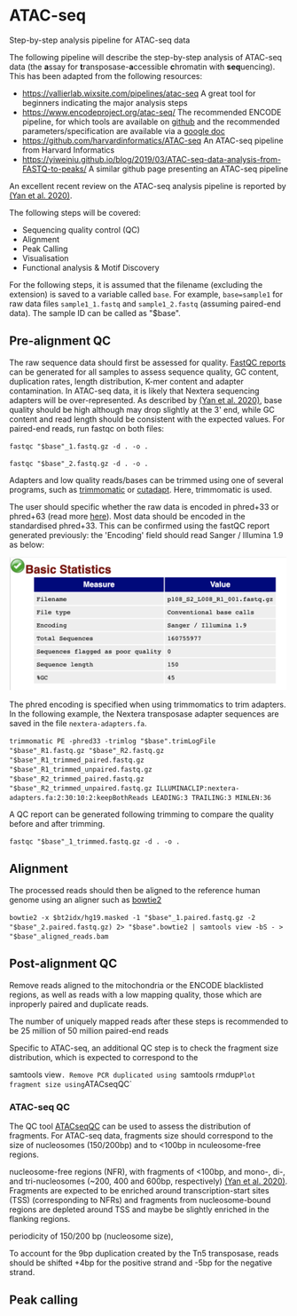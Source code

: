 # ATAC-seq
Step-by-step analysis pipeline for ATAC-seq data

The following pipeline will describe the step-by-step analysis of ATAC-seq data (the **a**ssay for **t**ransposase-**a**ccessible **c**hromatin with **seq**uencing). This has been adapted from the following resources:

- https://vallierlab.wixsite.com/pipelines/atac-seq A great tool for beginners indicating the major analysis steps 
- https://www.encodeproject.org/atac-seq/ The recommended ENCODE pipeline, for which tools are available on [github](https://github.com/ENCODE-DCC/atac-seq-pipeline) and the recommended parameters/specification are available via a [google doc](https://docs.google.com/document/d/1f0Cm4vRyDQDu0bMehHD7P7KOMxTOP-HiNoIvL1VcBt8/edit)
- https://github.com/harvardinformatics/ATAC-seq An ATAC-seq pipeline from Harvard Informatics 
- https://yiweiniu.github.io/blog/2019/03/ATAC-seq-data-analysis-from-FASTQ-to-peaks/ A similar github page presenting an ATAC-seq pipeline 

An excellent recent review on the ATAC-seq analysis pipeline is reported by [(Yan et al. 2020)](https://genomebiology.biomedcentral.com/track/pdf/10.1186/s13059-020-1929-3).

The following steps will be covered:

- Sequencing quality control (QC) 
- Alignment 
- Peak Calling
- Visualisation
- Functional analysis & Motif Discovery

For the following steps, it is assumed that the filename (excluding the extension) is saved to a variable called `base`. For example, `base=sample1` for raw data files `sample1_1.fastq` and `sample1_2.fastq` (assuming paired-end data). The sample ID can be called as "$base".

## Pre-alignment QC

The raw sequence data should first be assessed for quality. [FastQC reports](https://dnacore.missouri.edu/PDF/FastQC_Manual.pdf) can be generated for all samples to assess sequence quality, GC content, duplication rates, length distribution, K-mer content and adapter contamination. In ATAC-seq data, it is likely that Nextera sequencing adapters will be over-represented. As described by [(Yan et al. 2020)](https://genomebiology.biomedcentral.com/track/pdf/10.1186/s13059-020-1929-3), base quality should be high although may drop slightly at the 3' end, while GC content and read length should be consistent with the expected values. For paired-end reads, run fastqc on both files:

`fastqc "$base"_1.fastq.gz -d . -o .`

`fastqc "$base"_2.fastq.gz -d . -o .`

Adapters and low quality reads/bases can be trimmed using one of several programs, such as [trimmomatic](http://www.usadellab.org/cms/?page=trimmomatic) or [cutadapt](https://cutadapt.readthedocs.io/en/stable/). Here, trimmomatic is used.

The user should specific whether the raw data is encoded in phred+33 or phred+63 (read more [here](https://sequencing.qcfail.com/articles/incorrect-encoding-of-phred-scores/)). Most data should be encoded in the standardised phred+33. This can be confirmed using the fastQC report generated previously: the 'Encoding' field should read Sanger / Illumina 1.9 as below: 

<img src="https://github.com/CebolaLab/ATAC-seq/blob/master/Figures/fastqc1.png" width="500">

The phred encoding is specified when using trimmomatics to trim adapters. In the following example, the Nextera transposase adapter sequences are saved in the file `nextera-adapters.fa`.

`trimmomatic PE -phred33 -trimlog "$base".trimLogFile "$base"_R1.fastq.gz "$base"_R2.fastq.gz "$base"_R1_trimmed_paired.fastq.gz "$base"_R1_trimmed_unpaired.fastq.gz "$base"_R2_trimmed_paired.fastq.gz "$base"_R2_trimmed_unpaired.fastq.gz ILLUMINACLIP:nextera-adapters.fa:2:30:10:2:keepBothReads LEADING:3 TRAILING:3 MINLEN:36`

A QC report can be generated following trimming to compare the quality before and after trimming.

`fastqc "$base"_1_trimmed.fastq.gz -d . -o .`  

## Alignment

The processed reads should then be aligned to the reference human genome using an aligner such as [bowtie2](http://bowtie-bio.sourceforge.net/bowtie2/index.shtml) 


`bowtie2 -x $bt2idx/hg19.masked -1 "$base"_1.paired.fastq.gz -2 "$base"_2.paired.fastq.gz) 2> "$base".bowtie2 | samtools view -bS - > "$base"_aligned_reads.bam`

## Post-alignment QC

Remove reads aligned to the mitochondria or the ENCODE blacklisted regions, as well as reads with a low mapping quality, those which are inproperly paired and duplicate reads.

The number of uniquely mapped reads after these steps is recommended to be 25 million of 50 million paired-end reads

Specific to ATAC-seq, an additional QC step is to check the fragment size distribution, which is expected to correspond to the 

samtools view`.
Remove PCR duplicated using `samtools rmdup`
Plot fragment size using `ATACseqQC`

### ATAC-seq QC 

The QC tool [ATACseqQC](https://www.bioconductor.org/packages/release/bioc/html/ATACseqQC.html) can be used to assess the distribution of fragments. For ATAC-seq data, fragments size should correspond to the size of nucleosomes (150/200bp) and to <100bp in nculeosome-free regions. 

nucleosome-free regions (NFR), with fragments of <100bp, and mono-, di-, and tri-nucleosomes (~200, 400 and 600bp, respectively) [(Yan et al. 2020)](https://genomebiology.biomedcentral.com/track/pdf/10.1186/s13059-020-1929-3). Fragments are expected to be enriched around transcription-start sites (TSS) (corresponding to NFRs) and fragments from nucleosome-bound regions are depleted around TSS and maybe be slightly enriched in the flanking regions. 

 periodicity of 150/200 bp (nucleosome size),

To account for the 9bp duplication created by the Tn5 transposase, reads should be shifted +4bp for the positive strand and -5bp for the negative strand. 

## Peak calling  